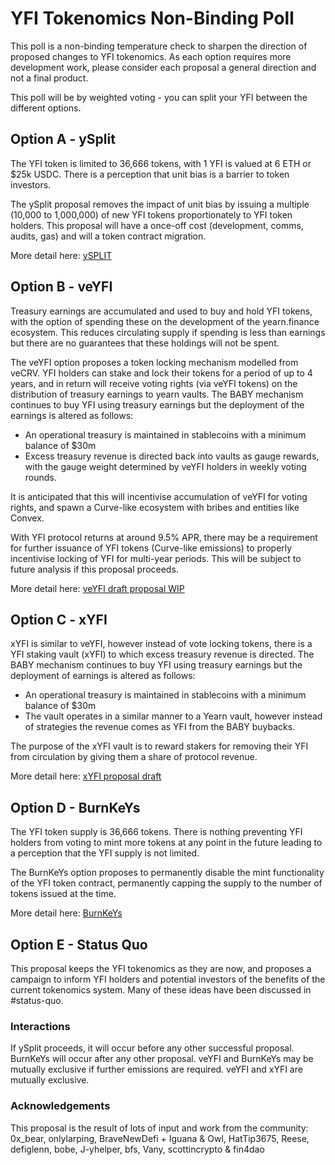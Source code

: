 # YFI Tokenomics Non-Binding Poll
This poll is a non-binding temperature check to sharpen the direction of proposed changes to YFI tokenomics. As each option requires more development work, please consider each proposal a general direction and not a final product.

This poll will be by weighted voting - you can split your YFI between the different options.


## Option A - ySplit
The YFI token is limited to 36,666 tokens, with 1 YFI is valued at 6 ETH or $25k USDC. There is a perception that unit bias is a barrier to token investors.

The ySplit proposal removes the impact of unit bias by issuing a multiple (10,000 to 1,000,000) of new YFI tokens proportionately to YFI token holders. This proposal will have a once-off cost (development, comms, audits, gas) and will a token contract migration.

More detail here:  [ySPLIT](https://docs.google.com/document/d/1dAWTkS_ZsXNy7mKKjOFUjILSlLsLz9KhGfLrwVu0GUg/)

## Option B - veYFI
Treasury earnings are accumulated and used to buy and hold YFI tokens, with the option of spending these on the development of the yearn.finance ecosystem. This reduces circulating supply if spending is less than earnings but there are no guarantees that these holdings will not be spent.

The veYFI option proposes a token locking mechanism modelled from veCRV. YFI holders can stake and lock their tokens for a period of up to 4 years, and in return will receive voting rights (via veYFI tokens) on the distribution of treasury earnings to yearn vaults. The BABY mechanism continues to buy YFI using treasury earnings but the deployment of the earnings is altered as follows:

- An operational treasury is maintained in stablecoins with a minimum balance of $30m
- Excess treasury revenue is directed back into vaults as gauge rewards, with the gauge weight determined by veYFI holders in weekly voting rounds.

It is anticipated that this will incentivise accumulation of veYFI for voting rights, and spawn a Curve-like ecosystem with bribes and entities like Convex.

With YFI protocol returns at around 9.5% APR, there may be a requirement for further issuance of YFI tokens (Curve-like emissions) to properly incentivise locking of YFI for multi-year periods.  This will be subject to future analysis if this proposal proceeds.

More detail here: [veYFI draft proposal WIP](https://docs.google.com/document/d/1hoi-IVccOB6iUJYzuApVbyjbQBx8-M0UuzZosb9wlWM)

## Option C - xYFI
xYFI is similar to veYFI, however instead of vote locking tokens, there is a YFI staking vault (xYFI) to which excess treasury revenue is directed. The BABY mechanism continues to buy YFI using treasury earnings but the deployment of earnings is altered as follows:
- An operational treasury is maintained in stablecoins with a minimum balance of $30m
- The vault operates in a similar manner to a Yearn vault, however instead of strategies the revenue comes as YFI from the BABY buybacks.

The purpose of the xYFI vault is to reward stakers for removing their YFI from circulation by giving them a share of protocol revenue. 

More detail here: [xYFI proposal draft](https://docs.google.com/document/d/1ev16BXu3bDC8zMSBvHmxMWIeD82ptZck6SJAO5frV5g/)

## Option D - BurnKeYs

The YFI token supply is 36,666 tokens. There is nothing preventing YFI holders from voting to mint more tokens at any point in the future leading to a perception that the YFI supply is not limited.

The BurnKeYs option proposes to permanently disable the mint functionality of the YFI token contract, permanently capping the supply to the number of tokens issued at the time.

More detail here: [BurnKeYs](https://docs.google.com/document/d/1BqmRsfdfCIaCtNZULdhKqUJzpKdaHE1XOGQlVp2nuSc)

## Option E - Status Quo

This proposal keeps the YFI tokenomics as they are now, and proposes a campaign to inform YFI holders and potential investors of the benefits of the current tokenomics system. Many of these ideas have been discussed in #status-quo.

### Interactions

If ySplit proceeds, it will occur before any other successful proposal.  BurnKeYs will occur after any other proposal.  veYFI and BurnKeYs may be mutually exclusive if further emissions are required.  veYFI and xYFI are mutually exclusive.

### Acknowledgements
This proposal is the result of lots of input and work from the community:
0x_bear, onlylarping, BraveNewDefi + Iguana & Owl, HatTip3675, Reese, defiglenn, bobe, J-yhelper, bfs, Vany, scottincrypto & fin4dao
